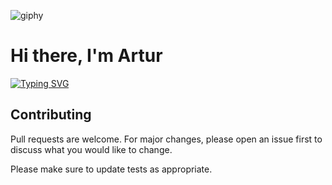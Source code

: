 ![giphy](https://user-images.githubusercontent.com/124146015/223101813-b7583a7c-384e-4f80-a4b8-526f68a9c4b7.gif)


# Hi there, I'm Artur


[![Typing SVG](https://readme-typing-svg.herokuapp.com?color=%2336BCF7&lines=Computer+science+student)](https://git.io/typing-svg)



## Contributing

Pull requests are welcome. For major changes, please open an issue first
to discuss what you would like to change.

Please make sure to update tests as appropriate.
